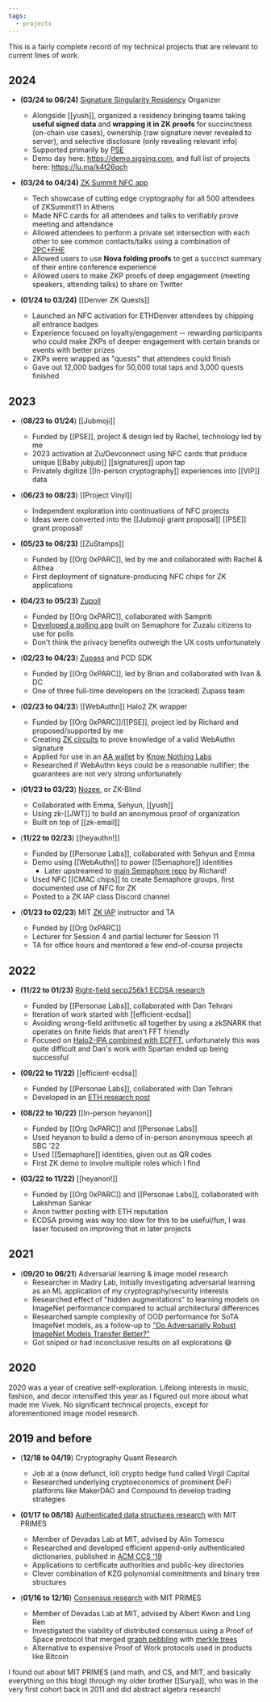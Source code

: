 ```yaml
---
tags:
  - projects
---
```

This is a fairly complete record of my technical projects that are relevant to current lines of work.

## 2024
- **(03/24 to 06/24)** [Signature Singularity Residency](https://sigsing.com) Organizer
	- Alongside [[yush]], organized a residency bringing teams taking **useful signed data** and **wrapping it in ZK proofs** for succinctness (on-chain use cases), ownership (raw signature never revealed to server), and selective disclosure (only revealing relevant info)
	- Supported primarily by [PSE](https://pse.dev)
	- Demo day here: https://demo.sigsing.com, and full list of projects here: https://lu.ma/k4t26qch

- **(03/24 to 04/24)** [ZK Summit NFC app](https://github.com/cursive-team/zk-summit)
	- Tech showcase of cutting edge cryptography for all 500 attendees of ZKSummit11 in Athens
	- Made NFC cards for all attendees and talks to verifiably prove meeting and attendance
	- Allowed attendees to perform a private set intersection with each other to see common contacts/talks using a combination of [2PC+FHE](https://github.com/cursive-team/2P-PSI)
	- Allowed users to use **Nova folding proofs** to get a succinct summary of their entire conference experience
	- Allowed users to make ZKP proofs of deep engagement (meeting speakers, attending talks) to share on Twitter

- **(01/24 to 03/24)** [[Denver ZK Quests]]
	- Launched an NFC activation for ETHDenver attendees by chipping all entrance badges
	- Experience focused on loyalty/engagement -- rewarding participants who could make ZKPs of deeper engagement with certain brands or events with better prizes 
	- ZKPs were wrapped as "quests" that attendees could finish
	- Gave out 12,000 badges for 50,000 total taps and 3,000 quests finished

## 2023
- (**08/23 to 01/24**) [[Jubmoji]] 
	- Funded by [[PSE]], project & design led by Rachel, technology led by me
	- 2023 activation at Zu/Devconnect using NFC cards that produce unique [[Baby jubjub]] [[signatures]] upon tap
	- Privately digitize [[In-person cryptography]] experiences into [[VIP]] data

- (**06/23 to 08/23**) [[Project Vinyl]]
	- Independent exploration into continuations of NFC projects
	- Ideas were converted into the [[Jubmoji grant proposal]] [[PSE]] grant proposal!
	
- **(05/23 to 06/23)** [[ZuStamps]]
	- Funded by [[Org 0xPARC]], led by me and collaborated with Rachel & Althea
	- First deployment of signature-producing NFC chips for ZK applications
	
- **(04/23 to 05/23)** [Zupoll](https://zupoll.org)
	- Funded by [[Org 0xPARC]], collaborated with Sampriti
	- [Developed a polling app](https://github.com/proofcarryingdata/zupoll) built on Semaphore for Zuzalu citizens to use for polls
	- Don't think the privacy benefits outweigh the UX costs unfortunately
	
- (**02/23 to 04/23**) [Zupass](https://github.com/proofcarryingdata/zupass) and PCD SDK
	- Funded by [[Org 0xPARC]], led by Brian and collaborated with Ivan & DC
	- One of three full-time developers on the (cracked) Zupass team
	
- (**02/23 to 04/23**) [[WebAuthn]] Halo2 ZK wrapper
	- Funded by [[Org 0xPARC]]/[[PSE]], project led by Richard and proposed/supported by me
	- Creating [ZK circuits](https://github.com/zkwebauthn/webauthn-halo2) to prove knowledge of a valid WebAuthn signature
	- Applied for use in an [AA wallet](https://www.noseedphrases.xyz/) by [Know Nothing Labs](https://www.knownothinglabs.xyz/)
	- Researched if WebAuthn keys could be a reasonable nullifier; the guarantees are not very strong unfortunately

- (**01/23 to 03/23**) [Nozee](https://nozee.xyz), or ZK-Blind
	- Collaborated with Emma, Sehyun, [[yush]]
	- Using zk-[[JWT]] to build an anonymous proof of organization
	- Built on top of [[zk-email]]
	
- (**11/22 to 02/23**) [[heyauthn!]]
	- Funded by [[Personae Labs]], collaborated with Sehyun and Emma
	- Demo using [[WebAuthn]] to power [[Semaphore]] identities
		- Later upstreamed to [main Semaphore repo](https://github.com/semaphore-protocol/semaphore/tree/main/packages/heyauthn) by Richard!
	- Used NFC [[CMAC chips]] to create Semaphore groups, first documented use of NFC for ZK
	- Posted to a ZK IAP class Discord channel
	
- (**01/23 to 02/23**) MIT [ZK IAP](https://zkiap.com) instructor and TA
	- Funded by [[Org 0xPARC]]
	- Lecturer for Session 4 and partial lecturer for Session 11
	- TA for office hours and mentored a few end-of-course projects

## 2022
- **(11/22 to 01/23)** [Right-field secp256k1 ECDSA research](https://personaelabs.org/posts/spartan-ecdsa/)
  - Funded by [[Personae Labs]], collaborated with Dan Tehrani
  - Iteration of work started with [[efficient-ecdsa]]
  - Avoiding wrong-field arithmetic all together by using a zkSNARK that operates on finite fields that aren't FFT friendly
  - Focused on [Halo2-IPA combined with ECFFT](https://github.com/personaelabs/halo2-secp), unfortunately this was quite difficult and Dan's work with Spartan ended up being successful
  
- **(09/22 to 11/22)** [[efficient-ecdsa]]
  - Funded by [[Personae Labs]], collaborated with Dan Tehrani
  - Developed in an [ETH research post](https://ethresear.ch/t/efficient-ecdsa-signature-verification-using-circom/13629)
  
- **(08/22 to 10/22)** [[In-person heyanon]]
  - Funded by [[Org 0xPARC]] and [[Personae Labs]]
  - Used heyanon to build a demo of in-person anonymous speech at SBC '22
  - Used [[Semaphore]] identities, given out as QR codes
  - First ZK demo to involve multiple roles which I find 
  
- **(03/22 to 11/22)** [[heyanon!]]
  - Funded by [[Org 0xPARC]] and [[Personae Labs]], collaborated with Lakshman Sankar
  - Anon twitter posting with ETH reputation
  - ECDSA proving was way too slow for this to be useful/fun, I was laser focused on improving that in later projects

## 2021
- (**09/20 to 06/21**) Adversarial learning & image model research
	- Researcher in Madry Lab, initially investigating adversarial learning as an ML application of my cryptography/security interests
	- Researched effect of "hidden augmentations" to learning models on ImageNet performance compared to actual architectural differences
	- Researched sample complexity of OOD performance for SoTA ImageNet models, as a follow-up to ["Do Adversarially Robust ImageNet Models Transfer Better?"](https://arxiv.org/pdf/2007.08489.pdf)
	- Got sniped or had inconclusive results on all explorations 😅

## 2020
2020 was a year of creative self-exploration. Lifelong interests in music, fashion, and decor intensified this year as I figured out more about what made me Vivek. No significant technical projects, except for aforementioned image model research.

## 2019 and before
- (**12/18 to 04/19**) Cryptography Quant Research
	- Job at a (now defunct, lol) crypto hedge fund called Virgil Capital
	- Researched underlying cryptoeconomics of prominent DeFi platforms like MakerDAO and Compound to develop trading strategies
	
- **(01/17 to 08/18)** [Authenticated data structures research](https://eprint.iacr.org/2018/721) with MIT PRIMES
	- Member of Devadas Lab at MIT, advised by Alin Tomescu
	- Researched and developed efficient append-only authenticated dictionaries, published in [ACM CCS '19](https://dl.acm.org/doi/10.1145/3319535.3345652)
	- Applications to certificate authorities and public-key directories
	- Clever combination of KZG polynomial commitments and binary tree structures
	
- (**01/16 to 12/16**) [Consensus research](https://math.mit.edu/research/highschool/primes/materials/2016/Bhupatiraju-Kuszmaul-Vale.pdf) with MIT PRIMES
	- Member of Devadas Lab at MIT, advised by Albert Kwon and Ling Ren
	- Investigated the viability of distributed consensus using a Proof of Space protocol that merged [graph pebbling](https://en.wikipedia.org/wiki/Graph_pebblinghttps://en.wikipedia.org/wiki/Graph_pebbling) with [merkle trees](https://en.wikipedia.org/wiki/Merkle_tree)
	- Alternative to expensive Proof of Work protocols used in products like Bitcoin

I found out about MIT PRIMES (and math, and CS, and MIT, and basically everything on this blog) through my older brother [[Surya]], who was in the very first cohort back in 2011 and did abstract algebra research!